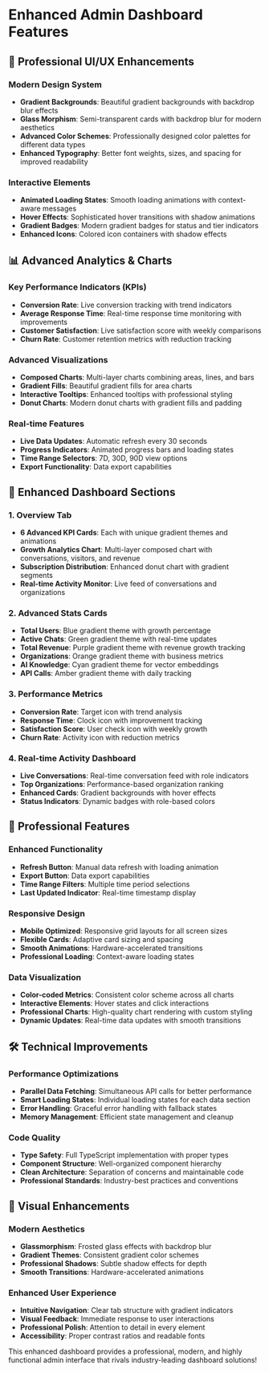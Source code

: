 # Enhanced Admin Dashboard Features

## 🎨 **Professional UI/UX Enhancements**

### **Modern Design System**
- **Gradient Backgrounds**: Beautiful gradient backgrounds with backdrop blur effects
- **Glass Morphism**: Semi-transparent cards with backdrop blur for modern aesthetics
- **Advanced Color Schemes**: Professionally designed color palettes for different data types
- **Enhanced Typography**: Better font weights, sizes, and spacing for improved readability

### **Interactive Elements**
- **Animated Loading States**: Smooth loading animations with context-aware messages
- **Hover Effects**: Sophisticated hover transitions with shadow animations
- **Gradient Badges**: Modern gradient badges for status and tier indicators
- **Enhanced Icons**: Colored icon containers with shadow effects

## 📊 **Advanced Analytics & Charts**

### **Key Performance Indicators (KPIs)**
- **Conversion Rate**: Live conversion tracking with trend indicators
- **Average Response Time**: Real-time response time monitoring with improvements
- **Customer Satisfaction**: Live satisfaction score with weekly comparisons
- **Churn Rate**: Customer retention metrics with reduction tracking

### **Advanced Visualizations**
- **Composed Charts**: Multi-layer charts combining areas, lines, and bars
- **Gradient Fills**: Beautiful gradient fills for area charts
- **Interactive Tooltips**: Enhanced tooltips with professional styling
- **Donut Charts**: Modern donut charts with gradient fills and padding

### **Real-time Features**
- **Live Data Updates**: Automatic refresh every 30 seconds
- **Progress Indicators**: Animated progress bars and loading states
- **Time Range Selectors**: 7D, 30D, 90D view options
- **Export Functionality**: Data export capabilities

## 🚀 **Enhanced Dashboard Sections**

### **1. Overview Tab**
- **6 Advanced KPI Cards**: Each with unique gradient themes and animations
- **Growth Analytics Chart**: Multi-layer composed chart with conversations, visitors, and revenue
- **Subscription Distribution**: Enhanced donut chart with gradient segments
- **Real-time Activity Monitor**: Live feed of conversations and organizations

### **2. Advanced Stats Cards**
- **Total Users**: Blue gradient theme with growth percentage
- **Active Chats**: Green gradient theme with real-time updates
- **Total Revenue**: Purple gradient theme with revenue growth tracking
- **Organizations**: Orange gradient theme with business metrics
- **AI Knowledge**: Cyan gradient theme for vector embeddings
- **API Calls**: Amber gradient theme with daily tracking

### **3. Performance Metrics**
- **Conversion Rate**: Target icon with trend analysis
- **Response Time**: Clock icon with improvement tracking
- **Satisfaction Score**: User check icon with weekly growth
- **Churn Rate**: Activity icon with reduction metrics

### **4. Real-time Activity Dashboard**
- **Live Conversations**: Real-time conversation feed with role indicators
- **Top Organizations**: Performance-based organization ranking
- **Enhanced Cards**: Gradient backgrounds with hover effects
- **Status Indicators**: Dynamic badges with role-based colors

## 🎯 **Professional Features**

### **Enhanced Functionality**
- **Refresh Button**: Manual data refresh with loading animation
- **Export Button**: Data export capabilities
- **Time Range Filters**: Multiple time period selections
- **Last Updated Indicator**: Real-time timestamp display

### **Responsive Design**
- **Mobile Optimized**: Responsive grid layouts for all screen sizes
- **Flexible Cards**: Adaptive card sizing and spacing
- **Smooth Animations**: Hardware-accelerated transitions
- **Professional Loading**: Context-aware loading states

### **Data Visualization**
- **Color-coded Metrics**: Consistent color scheme across all charts
- **Interactive Elements**: Hover states and click interactions
- **Professional Charts**: High-quality chart rendering with custom styling
- **Dynamic Updates**: Real-time data updates with smooth transitions

## 🛠 **Technical Improvements**

### **Performance Optimizations**
- **Parallel Data Fetching**: Simultaneous API calls for better performance
- **Smart Loading States**: Individual loading states for each data section
- **Error Handling**: Graceful error handling with fallback states
- **Memory Management**: Efficient state management and cleanup

### **Code Quality**
- **Type Safety**: Full TypeScript implementation with proper types
- **Component Structure**: Well-organized component hierarchy
- **Clean Architecture**: Separation of concerns and maintainable code
- **Professional Standards**: Industry-best practices and conventions

## 🎨 **Visual Enhancements**

### **Modern Aesthetics**
- **Glassmorphism**: Frosted glass effects with backdrop blur
- **Gradient Themes**: Consistent gradient color schemes
- **Professional Shadows**: Subtle shadow effects for depth
- **Smooth Transitions**: Hardware-accelerated animations

### **Enhanced User Experience**
- **Intuitive Navigation**: Clear tab structure with gradient indicators
- **Visual Feedback**: Immediate response to user interactions
- **Professional Polish**: Attention to detail in every element
- **Accessibility**: Proper contrast ratios and readable fonts

This enhanced dashboard provides a professional, modern, and highly functional admin interface that rivals industry-leading dashboard solutions! 